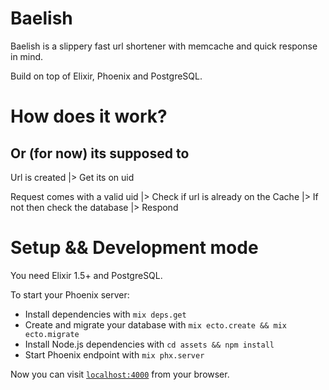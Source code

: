 # Baelish

Baelish is a slippery fast url shortener with memcache and quick response in mind.

Build on top of Elixir, Phoenix and PostgreSQL.

# How does it work?

## Or (for now) its supposed to

Url is created
|> Get its on uid

Request comes with a valid uid
|> Check if url is already on the Cache
|> If not then check the database
|> Respond

# Setup && Development mode

You need Elixir 1.5+ and PostgreSQL.

To start your Phoenix server:

  * Install dependencies with `mix deps.get`
  * Create and migrate your database with `mix ecto.create && mix ecto.migrate`
  * Install Node.js dependencies with `cd assets && npm install`
  * Start Phoenix endpoint with `mix phx.server`

Now you can visit [`localhost:4000`](http://localhost:4000) from your browser.
